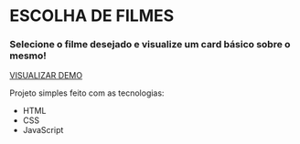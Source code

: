 
# ESCOLHA DE FILMES
### Selecione o filme desejado e visualize um card básico sobre o mesmo!

[VISUALIZAR DEMO](https://escolha-filmes.netlify.app)  

Projeto simples feito com as tecnologias:
* HTML
* CSS
* JavaScript

